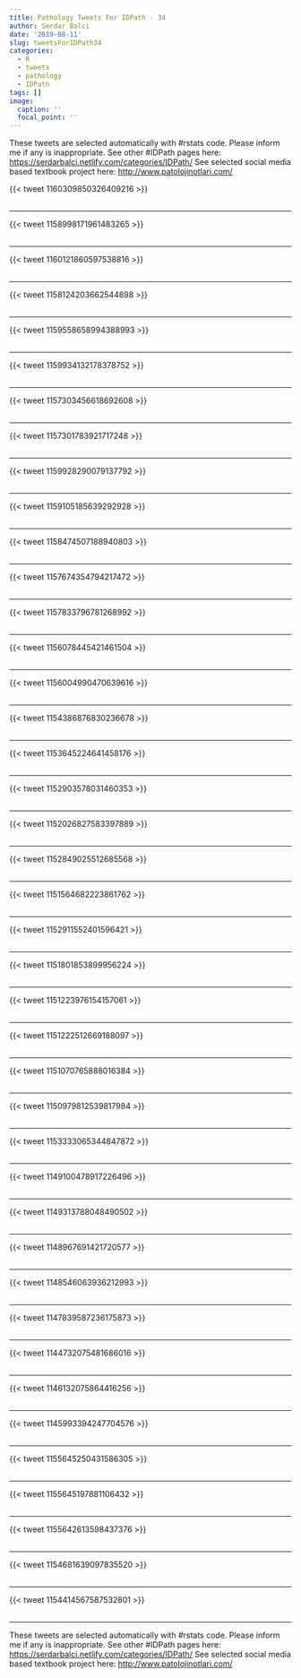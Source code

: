 ```yaml
---
title: Pathology Tweets For IDPath - 34
author: Serdar Balci
date: '2019-08-11'
slug: tweetsForIDPath34
categories:
  - R
  - tweets
  - pathology
  - IDPath
tags: []
image:
  caption: ''
  focal_point: ''
---
```



These tweets are selected automatically with #rstats code. Please inform me if any is inappropriate.
See other #IDPath pages here: https://serdarbalci.netlify.com/categories/IDPath/ 
See selected social media based textbook project here: http://www.patolojinotlari.com/

{{< tweet 1160309850326409216 >}}
<br>
<br>
<hr>
{{< tweet 1158998171961483265 >}}
<br>
<br>
<hr>
{{< tweet 1160121860597538816 >}}
<br>
<br>
<hr>
{{< tweet 1158124203662544898 >}}
<br>
<br>
<hr>
{{< tweet 1159558658994388993 >}}
<br>
<br>
<hr>
{{< tweet 1159934132178378752 >}}
<br>
<br>
<hr>
{{< tweet 1157303456618692608 >}}
<br>
<br>
<hr>
{{< tweet 1157301783921717248 >}}
<br>
<br>
<hr>
{{< tweet 1159928290079137792 >}}
<br>
<br>
<hr>
{{< tweet 1159105185639292928 >}}
<br>
<br>
<hr>
{{< tweet 1158474507188940803 >}}
<br>
<br>
<hr>
{{< tweet 1157674354794217472 >}}
<br>
<br>
<hr>
{{< tweet 1157833796781268992 >}}
<br>
<br>
<hr>
{{< tweet 1156078445421461504 >}}
<br>
<br>
<hr>
{{< tweet 1156004990470639616 >}}
<br>
<br>
<hr>
{{< tweet 1154386876830236678 >}}
<br>
<br>
<hr>
{{< tweet 1153645224641458176 >}}
<br>
<br>
<hr>
{{< tweet 1152903578031460353 >}}
<br>
<br>
<hr>
{{< tweet 1152026827583397889 >}}
<br>
<br>
<hr>
{{< tweet 1152849025512685568 >}}
<br>
<br>
<hr>
{{< tweet 1151564682223861762 >}}
<br>
<br>
<hr>
{{< tweet 1152911552401596421 >}}
<br>
<br>
<hr>
{{< tweet 1151801853899956224 >}}
<br>
<br>
<hr>
{{< tweet 1151223976154157061 >}}
<br>
<br>
<hr>
{{< tweet 1151222512669188097 >}}
<br>
<br>
<hr>
{{< tweet 1151070765888016384 >}}
<br>
<br>
<hr>
{{< tweet 1150979812539817984 >}}
<br>
<br>
<hr>
{{< tweet 1153333065344847872 >}}
<br>
<br>
<hr>
{{< tweet 1149100478917226496 >}}
<br>
<br>
<hr>
{{< tweet 1149313788048490502 >}}
<br>
<br>
<hr>
{{< tweet 1148967691421720577 >}}
<br>
<br>
<hr>
{{< tweet 1148546063936212993 >}}
<br>
<br>
<hr>
{{< tweet 1147839587236175873 >}}
<br>
<br>
<hr>
{{< tweet 1144732075481686016 >}}
<br>
<br>
<hr>
{{< tweet 1146132075864416256 >}}
<br>
<br>
<hr>
{{< tweet 1145993394247704576 >}}
<br>
<br>
<hr>
{{< tweet 1155645250431586305 >}}
<br>
<br>
<hr>
{{< tweet 1155645197881106432 >}}
<br>
<br>
<hr>
{{< tweet 1155642613598437376 >}}
<br>
<br>
<hr>
{{< tweet 1154681639097835520 >}}
<br>
<br>
<hr>
{{< tweet 1154414567587532801 >}}
<br>
<br>
<hr>


These tweets are selected automatically with #rstats code. Please inform me if any is inappropriate.
See other #IDPath pages here: https://serdarbalci.netlify.com/categories/IDPath/ 
See selected social media based textbook project here: http://www.patolojinotlari.com/
